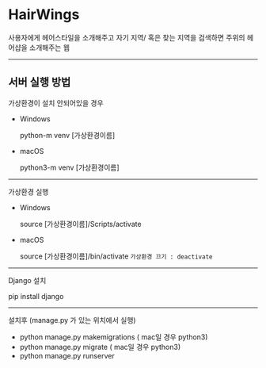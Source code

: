 # HairWings
사용자에게 헤어스타일을 소개해주고 자기 지역/ 혹은 찾는 지역을 검색하면 주위의 헤어샵을 소개해주는 웹

---

서버 실행 방법
---

가상환경이 설치 안되어있을 경우


- Windows
  
  python-m venv [가상환경이름]
- macOS
  
  python3-m venv [가상환경이름]
 
---
가상환경 실행

- Windows
 
  source [가상환경이름]/Scripts/activate
- macOS
  
  source [가상환경이름]/bin/activate   ```가상환경 끄기 : deactivate```

  
---
Django 설치

pip install django

---
설치후 (manage.py 가 있는 위치에서 실행)

- python manage.py makemigrations ( mac일 경우 python3)
- python manage.py migrate ( mac일 경우 python3)
- python manage.py runserver


